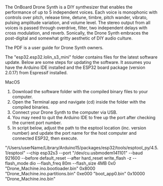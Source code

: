 The OnBoard Drone Synth is a DIY synthesizer that enables the performance of up to 5 independent voices. Each voice is monophonic with controls over pitch, release time, detune, timbre, pitch wander, vibrato, pulsing amplitude variation, and volume level. The stereo output from all voices is passed through overdrive, filter, two independent delays with cross modulation, and reverb. Sonically, the Drone Synth embraces the post-digital and somewhat gritty aesthetic of DIY audio culture.

The PDF is a user guide for Drone Synth owners.

The "esp32.esp32.lolin_s3_mini" folder contains files for the latest software update. Below are some steps for updating the software. It assumes you have the Arduino IDE installed and the ESP32 board package (version 2.0.17) from Espressif installed.

MacOS
1. Download the software folder with the compiled binary files to your computer.
2. Open the Terminal app and navigate (cd) inside the folder with the compiled binaries.
3. Connect your Drone Synth to the computer via USB.
4. You may need to quit the Arduino IDE to free up the port after checking the current port number.
5. In script below, adjust the path to the esptool location (inc. version number) and update the port name for the host computer and connected ESP32, then execute.

"/Users/userName/Library/Arduino15/packages/esp32/tools/esptool_py/4.5.1/esptool" --chip esp32s3 --port "/dev/cu.usbmodem141101" --baud 921600  --before default_reset --after hard_reset write_flash  -z --flash_mode dio --flash_freq 80m --flash_size 4MB 0x0 "Drone_Machine.ino.bootloader.bin" 0x8000 "Drone_Machine.ino.partitions.bin" 0xe000 "boot_app0.bin" 0x10000 "Drone_Machine.ino.bin" 
